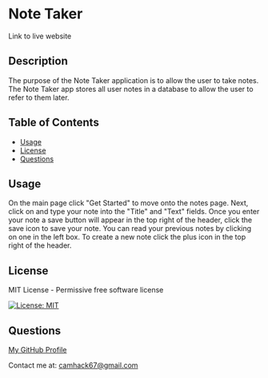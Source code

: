 # Note Taker

Link to live website

## Description

The purpose of the Note Taker application is to allow the user to take notes. The Note Taker app stores all user notes in a database to allow the user to refer to them later.

## Table of Contents

- [Usage](#usage)
- [License](#license)
- [Questions](#questions)

## Usage

On the main page click "Get Started" to move onto the notes page. Next, click on and type your note into the "Title" and "Text" fields. Once you enter your note a save button will appear in the top right of the header, click the save icon to save your note. You can read your previous notes by clicking on one in the left box. To create a new note click the plus icon in the top right of the header.

## License

MIT License - Permissive free software license

[![License: MIT](https://img.shields.io/badge/License-MIT-yellow.svg)](https://opensource.org/licenses/MIT)

## Questions

[My GitHub Profile](https://github.com/cameronhack)

Contact me at: camhack67@gmail.com
